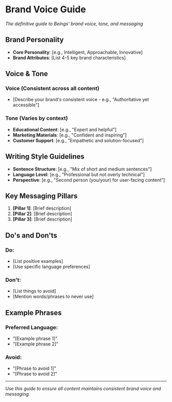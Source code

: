 # Brand Voice Guide

*The definitive guide to Beings' brand voice, tone, and messaging*

## Brand Personality
- **Core Personality**: [e.g., Intelligent, Approachable, Innovative]
- **Brand Attributes**: [List 4-5 key brand characteristics]

## Voice & Tone
### Voice (Consistent across all content)
- [Describe your brand's consistent voice - e.g., "Authoritative yet accessible"]

### Tone (Varies by context)
- **Educational Content**: [e.g., "Expert and helpful"]
- **Marketing Materials**: [e.g., "Confident and inspiring"]
- **Customer Support**: [e.g., "Empathetic and solution-focused"]

## Writing Style Guidelines
- **Sentence Structure**: [e.g., "Mix of short and medium sentences"]
- **Language Level**: [e.g., "Professional but not overly technical"]
- **Perspective**: [e.g., "Second person (you/your) for user-facing content"]

## Key Messaging Pillars
1. **[Pillar 1]**: [Brief description]
2. **[Pillar 2]**: [Brief description]
3. **[Pillar 3]**: [Brief description]

## Do's and Don'ts
### Do:
- [List positive examples]
- [Use specific language preferences]

### Don't:
- [List things to avoid]
- [Mention words/phrases to never use]

## Example Phrases
### Preferred Language:
- "[Example phrase 1]"
- "[Example phrase 2]"

### Avoid:
- "[Phrase to avoid 1]"
- "[Phrase to avoid 2]"

---

*Use this guide to ensure all content maintains consistent brand voice and messaging.*
